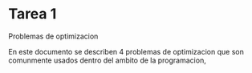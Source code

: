 # Tarea 1

Problemas de optimizacion

En este documento se describen 4 problemas de optimizacion que son comunmente usados dentro del ambito de la programacion,
